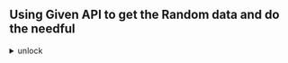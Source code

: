 
## Using Given API to get the Random data and do the needful 

<details>
 <summary>unlock</summary>
<p>

```bash
> Write python file named datarandom.py .
> In python code call the API ("https://randomuser.me/api/") using any python module you know.
> i am giving a sample example below .
import requests
response = requests.get("https://randomuser.me/api/")
response.json()
> response.json() will give you lots of data in dictonary format 
> you need to print all the info line by line in the gap of 1 second
> info thats needs to be printed line by line 
* Name , Gender , Firstname , lastname , Dob   (line1)
* Country , state , city , postcode  (line2)
* Username , password , email   (line3)

```

</p>
</details>